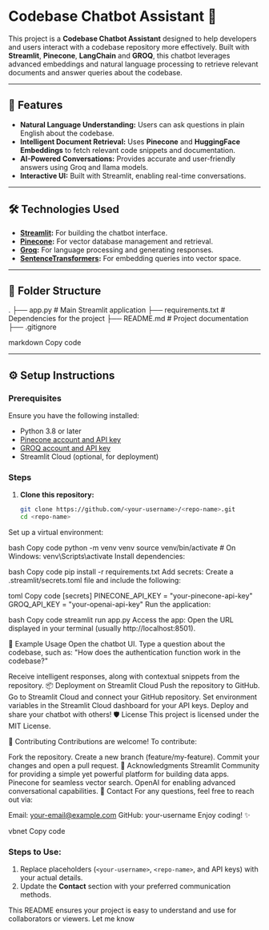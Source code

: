 # Codebase Chatbot Assistant 🤖

This project is a **Codebase Chatbot Assistant** designed to help developers and users interact with a codebase repository more effectively. Built with **Streamlit**, **Pinecone**, **LangChain** and **GROQ**, this chatbot leverages advanced embeddings and natural language processing to retrieve relevant documents and answer queries about the codebase.

---

## 🚀 Features
- **Natural Language Understanding:** Users can ask questions in plain English about the codebase.
- **Intelligent Document Retrieval:** Uses **Pinecone** and **HuggingFace Embeddings** to fetch relevant code snippets and documentation.
- **AI-Powered Conversations:** Provides accurate and user-friendly answers using Groq and llama models.
- **Interactive UI:** Built with Streamlit, enabling real-time conversations.

---

## 🛠️ Technologies Used
- **[Streamlit](https://streamlit.io/):** For building the chatbot interface.
- **[Pinecone](https://www.pinecone.io/):** For vector database management and retrieval.
- **[Groq](https://groq.com/):** For language processing and generating responses.
- **[SentenceTransformers](https://huggingface.co/sentence-transformers):** For embedding queries into vector space.

---

## 📂 Folder Structure
. ├── app.py # Main Streamlit application ├── requirements.txt # Dependencies for the project ├── README.md # Project documentation ├── .gitignore

markdown
Copy code

---

## ⚙️ Setup Instructions

### Prerequisites
Ensure you have the following installed:
- Python 3.8 or later
- [Pinecone account and API key](https://www.pinecone.io/start/)
- [GROQ account and API key](https://console.groq.com/keys)
- Streamlit Cloud (optional, for deployment)

### Steps
1. **Clone this repository:**
   ```bash
   git clone https://github.com/<your-username>/<repo-name>.git
   cd <repo-name>
Set up a virtual environment:

bash
Copy code
python -m venv venv
source venv/bin/activate  # On Windows: venv\Scripts\activate
Install dependencies:

bash
Copy code
pip install -r requirements.txt
Add secrets: Create a .streamlit/secrets.toml file and include the following:

toml
Copy code
[secrets]
PINECONE_API_KEY = "your-pinecone-api-key"
GROQ_API_KEY = "your-openai-api-key"
Run the application:

bash
Copy code
streamlit run app.py
Access the app: Open the URL displayed in your terminal (usually http://localhost:8501).

🧪 Example Usage
Open the chatbot UI.
Type a question about the codebase, such as:
"How does the authentication function work in the codebase?"

Receive intelligent responses, along with contextual snippets from the repository.
📦 Deployment on Streamlit Cloud
Push the repository to GitHub.
Go to Streamlit Cloud and connect your GitHub repository.
Set environment variables in the Streamlit Cloud dashboard for your API keys.
Deploy and share your chatbot with others!
🛡️ License
This project is licensed under the MIT License.

🤝 Contributing
Contributions are welcome! To contribute:

Fork the repository.
Create a new branch (feature/my-feature).
Commit your changes and open a pull request.
🙌 Acknowledgments
Streamlit Community for providing a simple yet powerful platform for building data apps.
Pinecone for seamless vector search.
OpenAI for enabling advanced conversational capabilities.
📧 Contact
For any questions, feel free to reach out via:

Email: your-email@example.com
GitHub: your-username
Enjoy coding! ✨

vbnet
Copy code

### Steps to Use:
1. Replace placeholders (`<your-username>`, `<repo-name>`, and API keys) with your actual details.
2. Update the **Contact** section with your preferred communication methods.

This README ensures your project is easy to understand and use for collaborators or viewers. Let me know
